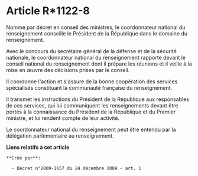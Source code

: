 # Article R*1122-8

Nommé par décret en conseil des ministres, le coordonnateur national du renseignement conseille le Président de la République
dans le domaine du renseignement. 

Avec le concours du secrétaire général de la défense et de la sécurité nationale, le coordonnateur national du renseignement
rapporte devant le conseil national du renseignement dont il prépare les réunions et il veille à la mise en œuvre des
décisions prises par le conseil. 

Il coordonne l'action et s'assure de la bonne coopération des services spécialisés constituant la communauté française du
renseignement. 

Il transmet les instructions du Président de la République aux responsables de ces services, qui lui communiquent les
renseignements devant être portés à la connaissance du Président de la République et du Premier ministre, et lui rendent
compte de leur activité. 

Le coordonnateur national du renseignement peut être entendu par la délégation parlementaire au renseignement.

**Liens relatifs à cet article**

	**Créé par**:

	  - Décret n°2009-1657 du 24 décembre 2009 - art. 1
